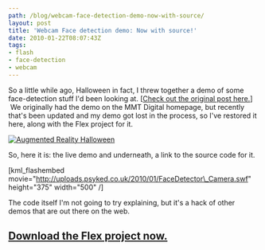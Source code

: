 ```yaml
---
path: /blog/webcam-face-detection-demo-now-with-source/
layout: post
title: 'Webcam Face detection demo: Now with source!'
date: 2010-01-22T08:07:43Z
tags:
- flash
- face-detection
- webcam
---
```


So a little while ago, Halloween in fact, I threw together a demo of some face-detection stuff I'd been looking at. \[[Check out the original post here.](http://www.psyked.co.uk/adobe/flash/webcam-face-detection-spooky-goings-on.htm)\]  We originally had the demo on the MMT Digital homepage, but recently that's been updated and my demo got lost in the process, so I've restored it here, along with the Flex project for it.

[![Augmented Reality Halloween](http://uploads.psyked.co.uk/2009/10/halloween.jpg "Augmented Reality Halloween")](http://www.mmtdigital.co.uk/RVEc4d1cd790afe4ac4be58071a72c98148,,.aspx)



So, here it is: the live demo and underneath, a link to the source code for it.

\[kml\_flashembed movie="http://uploads.psyked.co.uk/2010/01/FaceDetector\_Camera.swf" height="375" width="500" /\]

The code itself I'm not going to try explaining, but it's a hack of other demos that are out there on the web.

## [Download the Flex project now.](http://uploads.psyked.co.uk/2010/01/TrickOrTweet.zip)

